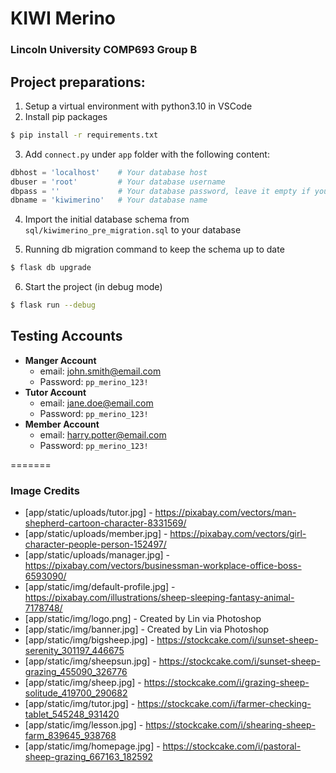 # KIWI Merino

### Lincoln University COMP693 Group B

## Project preparations:

1. Setup a virtual environment with python3.10 in VSCode
2. Install pip packages

```bash
$ pip install -r requirements.txt
```

3. Add `connect.py` under `app` folder with the following content:

```python
dbhost = 'localhost'    # Your database host
dbuser = 'root'         # Your database username
dbpass = ''             # Your database password, leave it empty if you don't have one
dbname = 'kiwimerino'   # Your database name
```

4. Import the initial database schema from `sql/kiwimerino_pre_migration.sql` to your database

5. Running db migration command to keep the schema up to date

```bash
$ flask db upgrade
```

6. Start the project (in debug mode)

```bash
$ flask run --debug
```

## Testing Accounts

- **Manger Account**
  - email: john.smith@email.com
  - Password: `pp_merino_123!`
- **Tutor Account**
  - email: jane.doe@email.com
  - Password: `pp_merino_123!`
- **Member Account**
  - email: harry.potter@email.com
  - Password: `pp_merino_123!`

=======

### Image Credits

- [app/static/uploads/tutor.jpg] - https://pixabay.com/vectors/man-shepherd-cartoon-character-8331569/
- [app/static/uploads/member.jpg] - https://pixabay.com/vectors/girl-character-people-person-152497/
- [app/static/uploads/manager.jpg] - https://pixabay.com/vectors/businessman-workplace-office-boss-6593090/
- [app/static/img/default-profile.jpg] - https://pixabay.com/illustrations/sheep-sleeping-fantasy-animal-7178748/
- [app/static/img/logo.png] - Created by Lin via Photoshop
- [app/static/img/banner.jpg] - Created by Lin via Photoshop
- [app/static/img/bigsheep.jpg] - https://stockcake.com/i/sunset-sheep-serenity_301197_446675
- [app/static/img/sheepsun.jpg] - https://stockcake.com/i/sunset-sheep-grazing_455090_326776
- [app/static/img/sheep.jpg] - https://stockcake.com/i/grazing-sheep-solitude_419700_290682
- [app/static/img/tutor.jpg] - https://stockcake.com/i/farmer-checking-tablet_545248_931420
- [app/static/img/lesson.jpg] - https://stockcake.com/i/shearing-sheep-farm_839645_938768
- [app/static/img/homepage.jpg] - https://stockcake.com/i/pastoral-sheep-grazing_667163_182592
